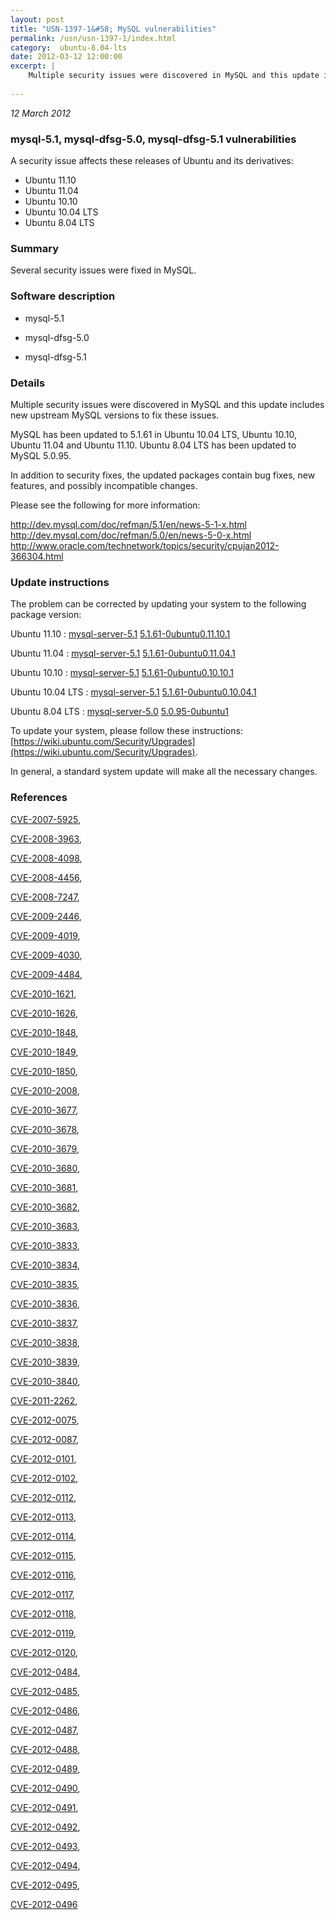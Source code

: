 ```yaml
---
layout: post
title: "USN-1397-1&#58; MySQL vulnerabilities"
permalink: /usn/usn-1397-1/index.html
category:  ubuntu-8.04-lts
date: 2012-03-12 12:00:00
excerpt: |
    Multiple security issues were discovered in MySQL and this update includes new upstream MySQL versions to fix these issues.
    
--- 
```

 
 

*12 March 2012*

### mysql-5.1, mysql-dfsg-5.0, mysql-dfsg-5.1 vulnerabilities

A security issue affects these releases of Ubuntu and its derivatives:

* Ubuntu 11.10
* Ubuntu 11.04
* Ubuntu 10.10
* Ubuntu 10.04 LTS
* Ubuntu 8.04 LTS

### Summary

Several security issues were fixed in MySQL. 

### Software description

* mysql-5.1 

* mysql-dfsg-5.0 

* mysql-dfsg-5.1 

### Details

Multiple security issues were discovered in MySQL and this update includes new upstream MySQL versions to fix these issues.

MySQL has been updated to 5.1.61 in Ubuntu 10.04 LTS, Ubuntu 10.10, Ubuntu 11.04 and Ubuntu 11.10. Ubuntu 8.04 LTS has been updated to MySQL 5.0.95.

In addition to security fixes, the updated packages contain bug fixes, new features, and possibly incompatible changes.

Please see the following for more information:

http://dev.mysql.com/doc/refman/5.1/en/news-5-1-x.html http://dev.mysql.com/doc/refman/5.0/en/news-5-0-x.html http://www.oracle.com/technetwork/topics/security/cpujan2012-366304.html 

### Update instructions

The problem can be corrected by updating your system to the following package version:

Ubuntu 11.10
 : [mysql-server-5.1](https://launchpad.net/ubuntu/+source/mysql-5.1) <span> [5.1.61-0ubuntu0.11.10.1](https://launchpad.net/ubuntu/+source/mysql-5.1/5.1.61-0ubuntu0.11.10.1) </span> 

Ubuntu 11.04
 : [mysql-server-5.1](https://launchpad.net/ubuntu/+source/mysql-5.1) <span> [5.1.61-0ubuntu0.11.04.1](https://launchpad.net/ubuntu/+source/mysql-5.1/5.1.61-0ubuntu0.11.04.1) </span> 

Ubuntu 10.10
 : [mysql-server-5.1](https://launchpad.net/ubuntu/+source/mysql-5.1) <span> [5.1.61-0ubuntu0.10.10.1](https://launchpad.net/ubuntu/+source/mysql-5.1/5.1.61-0ubuntu0.10.10.1) </span> 

Ubuntu 10.04 LTS
 : [mysql-server-5.1](https://launchpad.net/ubuntu/+source/mysql-dfsg-5.1) <span> [5.1.61-0ubuntu0.10.04.1](https://launchpad.net/ubuntu/+source/mysql-dfsg-5.1/5.1.61-0ubuntu0.10.04.1) </span> 

Ubuntu 8.04 LTS
 : [mysql-server-5.0](https://launchpad.net/ubuntu/+source/mysql-dfsg-5.0) <span> [5.0.95-0ubuntu1](https://launchpad.net/ubuntu/+source/mysql-dfsg-5.0/5.0.95-0ubuntu1) </span> 

To update your system, please follow these instructions: [https://wiki.ubuntu.com/Security/Upgrades](https://wiki.ubuntu.com/Security/Upgrades).

In general, a standard system update will make all the necessary changes. 

### References

 
 [CVE-2007-5925](http://people.ubuntu.com/~ubuntu-security/cve/CVE-2007-5925), 

 [CVE-2008-3963](http://people.ubuntu.com/~ubuntu-security/cve/CVE-2008-3963), 

 [CVE-2008-4098](http://people.ubuntu.com/~ubuntu-security/cve/CVE-2008-4098), 

 [CVE-2008-4456](http://people.ubuntu.com/~ubuntu-security/cve/CVE-2008-4456), 

 [CVE-2008-7247](http://people.ubuntu.com/~ubuntu-security/cve/CVE-2008-7247), 

 [CVE-2009-2446](http://people.ubuntu.com/~ubuntu-security/cve/CVE-2009-2446), 

 [CVE-2009-4019](http://people.ubuntu.com/~ubuntu-security/cve/CVE-2009-4019), 

 [CVE-2009-4030](http://people.ubuntu.com/~ubuntu-security/cve/CVE-2009-4030), 

 [CVE-2009-4484](http://people.ubuntu.com/~ubuntu-security/cve/CVE-2009-4484), 

 [CVE-2010-1621](http://people.ubuntu.com/~ubuntu-security/cve/CVE-2010-1621), 

 [CVE-2010-1626](http://people.ubuntu.com/~ubuntu-security/cve/CVE-2010-1626), 

 [CVE-2010-1848](http://people.ubuntu.com/~ubuntu-security/cve/CVE-2010-1848), 

 [CVE-2010-1849](http://people.ubuntu.com/~ubuntu-security/cve/CVE-2010-1849), 

 [CVE-2010-1850](http://people.ubuntu.com/~ubuntu-security/cve/CVE-2010-1850), 

 [CVE-2010-2008](http://people.ubuntu.com/~ubuntu-security/cve/CVE-2010-2008), 

 [CVE-2010-3677](http://people.ubuntu.com/~ubuntu-security/cve/CVE-2010-3677), 

 [CVE-2010-3678](http://people.ubuntu.com/~ubuntu-security/cve/CVE-2010-3678), 

 [CVE-2010-3679](http://people.ubuntu.com/~ubuntu-security/cve/CVE-2010-3679), 

 [CVE-2010-3680](http://people.ubuntu.com/~ubuntu-security/cve/CVE-2010-3680), 

 [CVE-2010-3681](http://people.ubuntu.com/~ubuntu-security/cve/CVE-2010-3681), 

 [CVE-2010-3682](http://people.ubuntu.com/~ubuntu-security/cve/CVE-2010-3682), 

 [CVE-2010-3683](http://people.ubuntu.com/~ubuntu-security/cve/CVE-2010-3683), 

 [CVE-2010-3833](http://people.ubuntu.com/~ubuntu-security/cve/CVE-2010-3833), 

 [CVE-2010-3834](http://people.ubuntu.com/~ubuntu-security/cve/CVE-2010-3834), 

 [CVE-2010-3835](http://people.ubuntu.com/~ubuntu-security/cve/CVE-2010-3835), 

 [CVE-2010-3836](http://people.ubuntu.com/~ubuntu-security/cve/CVE-2010-3836), 

 [CVE-2010-3837](http://people.ubuntu.com/~ubuntu-security/cve/CVE-2010-3837), 

 [CVE-2010-3838](http://people.ubuntu.com/~ubuntu-security/cve/CVE-2010-3838), 

 [CVE-2010-3839](http://people.ubuntu.com/~ubuntu-security/cve/CVE-2010-3839), 

 [CVE-2010-3840](http://people.ubuntu.com/~ubuntu-security/cve/CVE-2010-3840), 

 [CVE-2011-2262](http://people.ubuntu.com/~ubuntu-security/cve/CVE-2011-2262), 

 [CVE-2012-0075](http://people.ubuntu.com/~ubuntu-security/cve/CVE-2012-0075), 

 [CVE-2012-0087](http://people.ubuntu.com/~ubuntu-security/cve/CVE-2012-0087), 

 [CVE-2012-0101](http://people.ubuntu.com/~ubuntu-security/cve/CVE-2012-0101), 

 [CVE-2012-0102](http://people.ubuntu.com/~ubuntu-security/cve/CVE-2012-0102), 

 [CVE-2012-0112](http://people.ubuntu.com/~ubuntu-security/cve/CVE-2012-0112), 

 [CVE-2012-0113](http://people.ubuntu.com/~ubuntu-security/cve/CVE-2012-0113), 

 [CVE-2012-0114](http://people.ubuntu.com/~ubuntu-security/cve/CVE-2012-0114), 

 [CVE-2012-0115](http://people.ubuntu.com/~ubuntu-security/cve/CVE-2012-0115), 

 [CVE-2012-0116](http://people.ubuntu.com/~ubuntu-security/cve/CVE-2012-0116), 

 [CVE-2012-0117](http://people.ubuntu.com/~ubuntu-security/cve/CVE-2012-0117), 

 [CVE-2012-0118](http://people.ubuntu.com/~ubuntu-security/cve/CVE-2012-0118), 

 [CVE-2012-0119](http://people.ubuntu.com/~ubuntu-security/cve/CVE-2012-0119), 

 [CVE-2012-0120](http://people.ubuntu.com/~ubuntu-security/cve/CVE-2012-0120), 

 [CVE-2012-0484](http://people.ubuntu.com/~ubuntu-security/cve/CVE-2012-0484), 

 [CVE-2012-0485](http://people.ubuntu.com/~ubuntu-security/cve/CVE-2012-0485), 

 [CVE-2012-0486](http://people.ubuntu.com/~ubuntu-security/cve/CVE-2012-0486), 

 [CVE-2012-0487](http://people.ubuntu.com/~ubuntu-security/cve/CVE-2012-0487), 

 [CVE-2012-0488](http://people.ubuntu.com/~ubuntu-security/cve/CVE-2012-0488), 

 [CVE-2012-0489](http://people.ubuntu.com/~ubuntu-security/cve/CVE-2012-0489), 

 [CVE-2012-0490](http://people.ubuntu.com/~ubuntu-security/cve/CVE-2012-0490), 

 [CVE-2012-0491](http://people.ubuntu.com/~ubuntu-security/cve/CVE-2012-0491), 

 [CVE-2012-0492](http://people.ubuntu.com/~ubuntu-security/cve/CVE-2012-0492), 

 [CVE-2012-0493](http://people.ubuntu.com/~ubuntu-security/cve/CVE-2012-0493), 

 [CVE-2012-0494](http://people.ubuntu.com/~ubuntu-security/cve/CVE-2012-0494), 

 [CVE-2012-0495](http://people.ubuntu.com/~ubuntu-security/cve/CVE-2012-0495), 

 [CVE-2012-0496](http://people.ubuntu.com/~ubuntu-security/cve/CVE-2012-0496)
 


